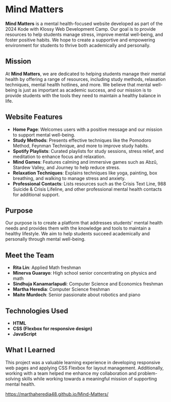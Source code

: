 # Mind Matters 

**Mind Matters** is a mental health-focused website developed as part of the 2024 Kode with Klossy Web Development Camp. Our goal is to provide resources to help students manage stress, improve mental well-being, and foster positive habits. We hope to create a supportive and empowering environment for students to thrive both academically and personally.

## Mission

At **Mind Matters**, we are dedicated to helping students manage their mental health by offering a range of resources, including study methods, relaxation techniques, mental health hotlines, and more. We believe that mental well-being is just as important as academic success, and our mission is to provide students with the tools they need to maintain a healthy balance in life.

## Website Features

- **Home Page**: Welcomes users with a positive message and our mission to support mental well-being.
- **Study Methods**: Presents effective techniques like the Pomodoro Method, Feynman Technique, and more to improve study habits.
- **Spotify Playlists**: Curated playlists for study sessions, stress relief, and meditation to enhance focus and relaxation.
- **Mind Games**: Features calming and immersive games such as Abzû, Stardew Valley, and Journey to help reduce stress.
- **Relaxation Techniques**: Explains techniques like yoga, painting, box breathing, and walking to manage stress and anxiety.
- **Professional Contacts**: Lists resources such as the Crisis Text Line, 988 Suicide & Crisis Lifeline, and other professional mental health contacts for additional support.

## Purpose

Our purpose is to create a platform that addresses students' mental health needs and provides them with the knowledge and tools to maintain a healthy lifestyle. We aim to help students succeed academically and personally through mental well-being.

## Meet the Team

- **Rita Lin**: Applied Math freshman
- **Minerva Guarayo**: High school senior concentrating on physics and math
- **Sindhuja Kanamarlapudi**: Computer Science and Economics freshman
- **Martha Heredia**: Computer Science freshman
- **Maite Murdoch**: Senior passionate about robotics and piano

## Technologies Used

- **HTML**
- **CSS (Flexbox for responsive design)**
- **JavaScript**

## What I Learned

This project was a valuable learning experience in developing responsive web pages and applying CSS Flexbox for layout management. Additionally, working with a team helped me enhance my collaboration and problem-solving skills while working towards a meaningful mission of supporting mental health.

https://marthaheredia48.github.io/Mind-Matters/
